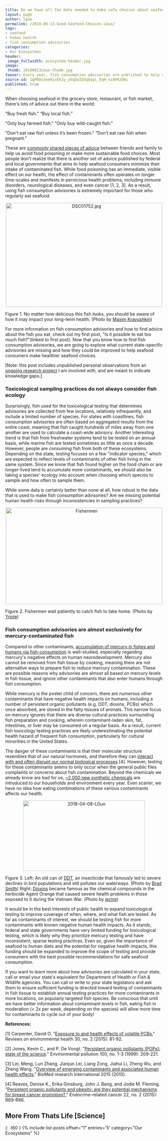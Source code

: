 ```yaml
---
title: Do we have all the data needed to make safe choices about seafood?
layout: page
author: lguo
permalink: /2018-08-13-Good-Seafood-Choices-LGuo/
tags:
- seafood
- human health
- fish consumption advisories
categories:
- Our Ecosystems
header:
 image_fullwidth: ecosystem-header.jpg
image:
 thumb: 20180813LGuo-thumb.jpg
teaser: Every year, fish consumption advisories are published to help us make healthy seafood choices, but how good is the data used to construct these advisories?
source-id: 1gP8OsSne9jxEkZy_yVqGoID3qbqyL_EqH_ozAFKzQ6c
published: true
---
```

When choosing seafood in the grocery store, restaurant, or fish market, there's lots of advice out there in the world:

"Buy fresh fish."  “Buy local fish.”

"Only buy farmed fish." “Only buy wild-caught fish.”

"Don't eat raw fish unless it’s been frozen." “Don’t eat raw fish when pregnant.”

These are [commonly shared pieces of advice](https://www.fda.gov/food/resourcesforyou/consumers/ucm077331.htm) between friends and family to help us avoid food poisoning or make more sustainable food choices. Most people don't realize that there is another set of advice published by federal and local governments that aims to help seafood consumers minimize their intake of contaminated fish. While food poisoning has an immediate, visible effect on our health, the effect of contaminants often operates on longer time-scales and manifests in pernicious health problems, including immune disorders, neurological diseases, and even cancer [1, 2, 3]. As a result, using fish consumption advisories is extremely important for those who regularly eat seafood. 

<center><a data-flickr-embed="true"  href="https://www.flickr.com/photos/147842775@N07/35055672773/in/photolist-VpKucg-WDhuuK-WDhgiV-WrCCCM-mBi37-VpKmJF-qLxt1r-bEBxih-5hHb3j-2qELLe-7byjMy-3URHPS-7bygtu-GG9TG-6EFwx7-a2TtfC-4HAopD-2QjkaD-3URGyo-4GEGX-CbjYw-7byijL-eiUfX-SiHor4-3URH3U-99EHwG-jBLrG5-VpLKSH-9vsdU7-9UnFG6-ax5e8w-5B1R1C-jBLs7J-9LzYXK-24BkKvW-F1EwfP-5AjCuk-RL4m2W-217cyfR-boRKCW-jTtPmV-8cYAgL-sUujW-6nWgY4-VpKpyP-8H9V1-dUPb3N-h1d9iW-jYSvk-dpSa74" title="DSC01752.jpg"><img src="https://farm5.staticflickr.com/4233/35055672773_9e80e64103.jpg" width="500" height="333" alt="DSC01752.jpg"></a><script async src="//embedr.flickr.com/assets/client-code.js" charset="utf-8"></script></center>

Figure 1. No matter how delicious this fish looks, you should be aware of how it may impact your long-term health. (Photo by [Maxim Krayushkin](https://www.flickr.com/photos/147842775@N07/))

For more information on fish consumption advisories and how to find advice about the fish you eat, check out my first post, "Is it possible to eat too much fish?"(linked to first post). Now that you know how to find fish consumption advisories, we are going to explore what current state-specific advisories are missing and how they could be improved to help seafood consumers make healthier seafood choices. 

[Note: this post includes unpublished personal observations from an [ongoing research project](https://www.sesync.org/project/may-2017-rfp-s-e-synthesis-research-for-graduate-students/urban-ecologies-of-vulnerability) I am involved with, and are meant to indicate knowledge gaps.]

<h3>Toxicological sampling practices do not always consider fish ecology</h3>

Surprisingly, fish used for the toxicological testing that determines advisories are collected from few locations, relatively infrequently, and include a limited number of species. For states with coastlines, fish consumption advisories are often based on aggregated results from the entire coast, meaning that fish caught hundreds of miles away from one another are used to calculate a coast-wide advisory. Another interesting trend is that fish from freshwater systems tend to be tested on an annual basis, while marine fish are tested sometimes as little as once a decade. However, people are consuming fish from both of these ecosystems. Depending on the state, testing focuses on a few "indicator species," which are expected to reflect levels of contaminants of other fish living in the same system. Since we know that fish found higher on the food chain or are longer-lived tend to accumulate more contaminants, we should also be taking a species' ecology into account when choosing which species to sample and how often to sample them. 

While some data is certainly better than none at all, how robust is the data that is used to make fish consumption advisories? Are we missing potential human health risks through inconsistencies in sampling practices?

<center><a data-flickr-embed="true"  href="https://www.flickr.com/photos/60704156@N04/6690530769/in/photolist-bcdHGM-o9uXao-bwugKk-4jpmDe-pS2eAU-qZoqYe-FGVxTC-ri2XEy-nzfZp2-r9HDGi-9aYMfB-24fm2VX-WMYy3M-b4wXuV-6qDoaX-zJ1Fw-dfRrG2-RfskuJ-584F6s-b8bXo-riG2ZQ-SkYtL1-ERKiob-bY4MsN-79ikJF-CUuCrY-rAfgdt-2tnRBg-UfGTY-YkoZ2k-rxXPcA-9tEcC3-7kUxim-48n1am-H8cA8M-sq8Le-quatW2-ih6Gth-EQ9uj-55GH3-qDfLUG-5XrJTx-pkJMSf-rxXr1w-riEzkh-rA9kEJ-8VmqoT-anLRHj-seiYbr-9Q6kQ" title="Fishermen"><img src="https://farm8.staticflickr.com/7033/6690530769_f26b9f8086.jpg" width="500" height="309" alt="Fishermen"></a><script async src="//embedr.flickr.com/assets/client-code.js" charset="utf-8"></script></center>

Figure 2. Fishermen wait patiently to catch fish to take home. (Photo by [Ynote](https://www.flickr.com/photos/60704156@N04/))

<h3>Fish consumption advisories are almost exclusively for mercury-contaminated fish</h3>

Compared to other contaminants, [accumulation of mercury in fishes and humans via fish-consumption](http://thatslifesci.com/2016-08-15-The-Mercurial-Path-of-Mercury-through-Ecosystems-HBroadley/) is well-studied, especially regarding mercury's negative effects on human neurodevelopment. Mercury also cannot be removed from fish tissue by cooking, meaning there are not alternative ways to prepare fish to reduce mercury contamination. These are possible reasons why advisories are almost all based on mercury levels in fish tissue, and ignore other contaminants that also enter humans through fish consumption. 

While mercury is the poster child of concern, there are numerous other contaminants that have negative health impacts on humans, including a number of persistent organic pollutants (e.g. DDT, dioxins, PCBs) which once absorbed, are stored in the fatty tissues of animals. This narrow focus on mercury ignores that there are diverse cultural practices surrounding fish preparation and cooking, wherein contaminant-laden skin, fat, intestines, or liver may be consumed on a regular basis. As a result, current fish toxicology testing practices are likely underestimating the potential health hazard of frequent fish consumption, particularly for cultural minorities in the United States.

The danger of these contaminants is that their molecular structure resembles that of our natural hormones, and therefore they can [interact with and often disrupt our normal biological processes](https://www.ncbi.nlm.nih.gov/pmc/articles/PMC4352112/) [4]. However, testing for these contaminants seems to only occur when the general public files complaints or concerns about fish contamination. Beyond the chemicals we already know are bad for us, [~2,000 new synthetic chemicals](https://ntp.niehs.nih.gov/about/) are introduced to our households and environment every year. Even scarier, we have no idea how eating combinations of these various contaminants affects our health. 

<center><a data-flickr-embed="true"  href="https://www.flickr.com/photos/139839751@N06/41348281021/in/dateposted-friend/" title="2018-04-08-LGuo"><img src="https://farm1.staticflickr.com/814/41348281021_a8e42c5099.jpg" width="390" height="225" alt="2018-04-08-LGuo"></a><script async src="//embedr.flickr.com/assets/client-code.js" charset="utf-8"></script></center>

Figure 3. Left: An old can of [DDT](https://www.epa.gov/ingredients-used-pesticide-products/ddt-brief-history-and-status), an insecticide that famously led to severe declines in bird populations and still pollutes our waterways. (Photo by [Brad Smith](https://www.flickr.com/photos/57402879@N00/)) Right: [Dioxins](https://www.epa.gov/dioxin/learn-about-dioxin) became famous as the chemical compounds in the herbicide Agent Orange that caused severe health problems in those exposed to it during the Vietnam War. (Photo by [jectre](https://www.flickr.com/photos/jectre/))

It would be in the best interests of public health to expand toxicological testing to improve coverage of when, where, and what fish are tested. As far as contaminants of interest, we should be testing fish for more contaminants with known negative human health impacts. As it stands, federal and state governments have very limited funding for toxicological testing, which is likely why they prioritize mercury testing and have inconsistent, sparse testing practices. Even so, given the importance of seafood to human diets and the potential for negative health impacts, this funding should be expanded to improve the scope of testing and provide consumers with the best possible recommendations for safe seafood consumption. 

If you want to learn more about how advisories are calculated in your state, call or email your state's equivalent for Department of Health or Fish & Wildlife agencies. You can call or write to your state legislators and ask them to ensure sufficient funding is directed toward testing of contaminants in fish tissue to establish annual testing practices for more contaminants in more locations, on popularly targeted fish species. Be conscious that until we have better information about contaminant levels in fish, eating fish in moderation (< 2x per week, depending on the species) will allow more time for contaminants to cycle out of your body!

**References:**

[1] Carpenter, David O. "[Exposure to and health effects of volatile PCBs.](https://www.ncbi.nlm.nih.gov/pubmed/25822318)" Reviews on environmental health 30, no. 2 (2015): 81-92.

[2] Jones, Kevin C., and P. De Voogt. "[Persistent organic pollutants (POPs): state of the science](https://www-sciencedirect-com.silk.library.umass.edu/science/article/pii/S0269749199000986)." Environmental pollution 100, no. 1-3 (1999): 209-221. 

[3] Lei, Meng, Lun Zhang, Jianjun Lei, Liang Zong, Jiahui Li, Zheng Wu, and Zheng Wang. "[Overview of emerging contaminants and associated human health effects.](https://www.hindawi.com/journals/bmri/2015/404796/)" BioMed research international 2015 (2015).

[4] Reaves, Denise K., Erika Ginsburg, John J. Bang, and Jodie M. Fleming. "[Persistent organic pollutants and obesity: are th](https://www.ncbi.nlm.nih.gov/pmc/articles/PMC4352112/)[ey potential mechanisms for breast cancer promotion?.](https://www.ncbi.nlm.nih.gov/pmc/articles/PMC4352112/)" Endocrine-related cancer 22, no. 2 (2015): R69-R86.

## More From Thats Life [Science]
{: .t60 }
{% include list-posts offset="1" entries='5' category="Our Ecosystems" %}

